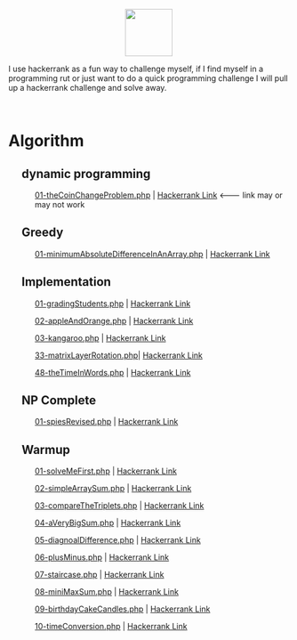 
<p align="center">
	<a href="https://www.hackerrank.com/rshaghoulian">
    	<img height=85 src="https://d3keuzeb2crhkn.cloudfront.net/hackerrank/assets/styleguide/logo_wordmark-f5c5eb61ab0a154c3ed9eda24d0b9e31.svg">
</a></p>

<p>I use hackerrank as a fun way to challenge myself, if I find myself in a programming rut or just want to do a quick programming challenge I will pull up a hackerrank challenge and solve away.</p>

<br>

<div class="container">
	<h1>Algorithm</h1>
	<ul>
		<h2>dynamic programming</h2>
		<ul>
			<p>
				<a href ="algorithms/dynamic programming/01-theCoinChangeProblem.php">01-theCoinChangeProblem.php</a> | 
				<a href = "https://www.hackerrank.com/challenges/the-coin-change-problem/problem" target="_blank">Hackerrank Link</a> 
				<span>	<--- link may or may not work</span>
			</p>
		</ul>
		<h2>Greedy</h2>
		<ul>
			<p>
				<a href ="algorithms/greedy/01-minimumAbsoluteDifferenceInAnArray.php">01-minimumAbsoluteDifferenceInAnArray.php</a> | 
				<a href = "https://www.hackerrank.com/challenges/minimum-absolute-difference-in-an-array/problem" target="_blank">Hackerrank Link</a> 
			</p>
		</ul>
		<h2>Implementation</h2>
		<ul>
			<p>
				<a href ="algorithms/implementation/01-gradingStudents.php">01-gradingStudents.php</a> | 
				<a href = "https://www.hackerrank.com/challenges/grading-students/problem" target="_blank">Hackerrank Link</a> 
			</p>
			<p>
				<a href ="algorithms/implementation/02-appleAndOrange.php">02-appleAndOrange.php</a> | 
				<a href = "https://www.hackerrank.com/challenges/apple-and-orange/problem" target="_blank">Hackerrank Link</a> 
			</p>
			<p>
				<a href ="algorithms/implementation/03-kangaroo.php">03-kangaroo.php</a> | 
				<a href = "https://www.hackerrank.com/challenges/kangaroo/problem" target="_blank">Hackerrank Link</a> 
			</p>
			<p>
				<a href ="algorithms/implementation/33-matrixLayerRotation.php">33-matrixLayerRotation.php</a>| 
				<a href = "https://www.hackerrank.com/challenges/matrix-layer-rotation/problem" target="_blank">Hackerrank Link</a> 
			</p>
			<p>
				<a href ="algorithms/implementation/48-theTimeInWords.php">48-theTimeInWords.php</a> | 
				<a href = "https://www.hackerrank.com/challenges/the-time-in-words/problem" target="_blank">Hackerrank Link</a> 
			</p>
		</ul>
		<h2>NP Complete</h2>
		<ul>
			<p>
				<a href ="algorithms/np complete/01-spiesRevised.php">01-spiesRevised.php</a> | 
				<a href = "https://www.hackerrank.com/challenges/spies-revised/problem" target="_blank">Hackerrank Link</a> 
			</p>
		</ul>
		<h2>Warmup</h2>
		<ul>
			<p>
				<a href ="algorithms/warmup/01-solveMeFirst.php">01-solveMeFirst.php</a> | 
				<a href = "https://www.hackerrank.com/challenges/solve-me-first/problem" target="_blank">Hackerrank Link</a> 
			</p>
			<p>
				<a href ="algorithms/warmup/02-simpleArraySum.php">02-simpleArraySum.php</a> | 
				<a href = "https://www.hackerrank.com/challenges/simple-array-sum/problem" target="_blank">Hackerrank Link</a> 
			</p>
			<p>
				<a href ="algorithms/warmup/03-compareTheTriplets.php">03-compareTheTriplets.php</a> | 
				<a href = "https://www.hackerrank.com/challenges/compare-the-triplets/problem" target="_blank">Hackerrank Link</a> 
			</p>
			<p>
				<a href ="algorithms/warmup/04-aVeryBigSum.php">04-aVeryBigSum.php</a> | 
				<a href = "https://www.hackerrank.com/challenges/a-very-big-sum/problem" target="_blank">Hackerrank Link</a> 
			</p>
			<p>
				<a href ="algorithms/warmup/05-diagnoalDifference.php">05-diagnoalDifference.php</a> | 
				<a href = "https://www.hackerrank.com/challenges/diagnoal-difference/problem" target="_blank">Hackerrank Link</a> 
			</p>
			<p>
				<a href ="algorithms/warmup/06-plusMinus.php">06-plusMinus.php</a> | 
				<a href = "https://www.hackerrank.com/challenges/plus-minus/problem" target="_blank">Hackerrank Link</a> 
			</p>
			<p>
				<a href ="algorithms/warmup/07-staircase.php">07-staircase.php</a> | 
				<a href = "https://www.hackerrank.com/challenges/staircase/problem" target="_blank">Hackerrank Link</a> 
			</p>
			<p>
				<a href ="algorithms/warmup/08-miniMaxSum.php">08-miniMaxSum.php</a> | 
				<a href = "https://www.hackerrank.com/challenges/mini-max-sum/problem" target="_blank">Hackerrank Link</a> 
			</p>
			<p>
				<a href ="algorithms/warmup/09-birthdayCakeCandles.php">09-birthdayCakeCandles.php</a> | 
				<a href = "https://www.hackerrank.com/challenges/birthday-cake-candles/problem" target="_blank">Hackerrank Link</a> 
			</p>
			<p>
				<a href ="algorithms/warmup/10-timeConversion.php">10-timeConversion.php</a> | 
				<a href = "https://www.hackerrank.com/challenges/time-conversion/problem" target="_blank">Hackerrank Link</a> 
			</p>
		</ul>
	</ul>	
</div>